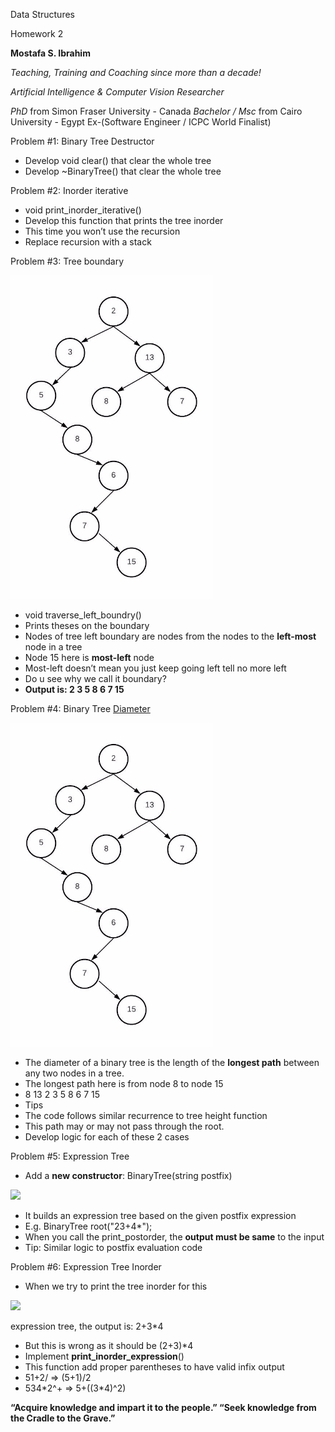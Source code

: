 ﻿Data Structures

Homework 2

**Mostafa S. Ibrahim**

*Teaching, Training and Coaching since more than a decade!* 

*Artificial Intelligence & Computer Vision Researcher* 

*PhD* from Simon Fraser University - Canada *Bachelor / Msc* from Cairo University - Egypt Ex-(Software Engineer / ICPC World Finalist) 

Problem #1: Binary Tree Destructor

- Develop void clear() that clear the whole tree
- Develop ~BinaryTree() that clear the whole tree

Problem #2: Inorder iterative

- void print\_inorder\_iterative()
- Develop this function that prints the tree inorder
- This time you won’t use the recursion
- Replace recursion with a stack

Problem #3: Tree boundary 

![](media/Aspose.Words.75aeee21-ca8b-48a8-a456-b43250714b0e.002.jpeg)

- void traverse\_left\_boundry() 
- Prints theses on the boundary 
- Nodes of tree left boundary are nodes  from the nodes to the **left-most** node  in a tree 
- Node 15 here is **most-left** node 
- Most-left doesn’t mean you just keep going  left tell no more left 
- Do u see why we call it boundary? 
- **Output is: 2 3 5 8 6 7 15** 

Problem #4: Binary Tree [Diameter](https://leetcode.com/problems/diameter-of-binary-tree) 

![](media/Aspose.Words.75aeee21-ca8b-48a8-a456-b43250714b0e.002.jpeg)

- The diameter of a binary tree is the length of the  **longest path** between any two nodes in a tree.  
- The longest path here is from node 8 to node 15 
- 8 13 2 3 5 8 6 7 15 
- Tips 
- The code follows similar recurrence to tree height  function 
- This path may or may not pass through the root. 
- Develop logic for each of these 2 cases 

Problem #5: Expression Tree

- Add a **new constructor**: BinaryTree(string postfix) 

![](media/Aspose.Words.75aeee21-ca8b-48a8-a456-b43250714b0e.003.png)


- It builds an expression tree based on the given postfix expression
- E.g. BinaryTree root("23+4\*");
- When you call the print\_postorder, the **output must be same** to the input
- Tip: Similar logic to postfix evaluation code

Problem #6: Expression Tree Inorder

- When we try to print the tree inorder for this  

![](media/Aspose.Words.75aeee21-ca8b-48a8-a456-b43250714b0e.003.png)

expression tree, the output is: 2+3\*4 
- But this is wrong as it should be (2+3)\*4 
- Implement **print\_inorder\_expression**() 
- This function add proper parentheses to have valid infix output
- 51+2/ ⇒ (5+1)/2 
- 534\*2^+ ⇒ 5+((3\*4)^2) 

**“Acquire knowledge and impart it to the people.” “Seek knowledge from the Cradle to the Grave.”**
